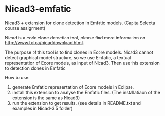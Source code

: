 # Nicad3-emfatic
Nicad3 + extension for clone detection in Emfatic models. (Capita Selecta course assignment)


Nicad is a code clone detection tool, please find more information on http://www.txl.ca/nicaddownload.html.

The purpose of this tool is to find clones in Ecore models. Nicad3 cannot detect graphical model structure, so we use Emfatic, a textual representation of Ecore models, as input of Nicad3. Then use this extension to detection clones in Emfatic.


How to use:

1. generate Emfatic representation of Ecore models in Eclipse.
2. install this extension to analyse the Emfatic files. (The installatiaon of the extension is the same as Nicad3)
3. run the extension to get results. (see details in README.txt and examples in Nicad-3.5 folder)
